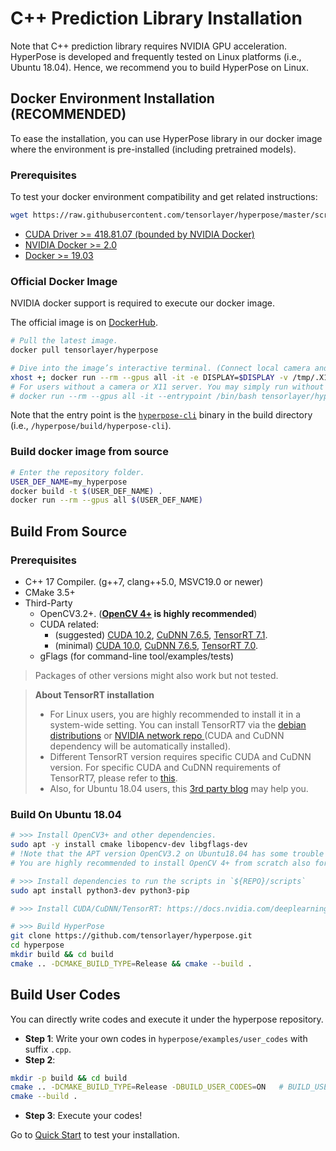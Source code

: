 # C++ Prediction Library Installation

Note that C++ prediction library requires NVIDIA GPU acceleration.
HyperPose is developed and frequently tested on Linux platforms (i.e., Ubuntu 18.04). Hence, we recommend you to build HyperPose on Linux.

## Docker Environment Installation (RECOMMENDED)

To ease the installation, you can use HyperPose library in our docker image where the environment is pre-installed (including pretrained models).

### Prerequisites

To test your docker environment compatibility and get related instructions:

```bash
wget https://raw.githubusercontent.com/tensorlayer/hyperpose/master/scripts/test_docker.py -qO- | python
```

- [CUDA Driver >= 418.81.07 (bounded by NVIDIA Docker)](https://docs.nvidia.com/cuda/cuda-installation-guide-linux/index.html#driver-installation)
- [NVIDIA Docker >= 2.0](https://docs.nvidia.com/datacenter/cloud-native/container-toolkit/install-guide.html#pre-requisites)
- [Docker >= 19.03](https://docs.docker.com/engine/install/)

### Official Docker Image

NVIDIA docker support is required to execute our docker image. 

The official image is on [DockerHub](https://hub.docker.com/r/tensorlayer/hyperpose).

```bash
# Pull the latest image.
docker pull tensorlayer/hyperpose

# Dive into the image’s interactive terminal. (Connect local camera and imshow window)
xhost +; docker run --rm --gpus all -it -e DISPLAY=$DISPLAY -v /tmp/.X11-unix:/tmp/.X11-unix --device=/dev/video0:/dev/video0 --entrypoint /bin/bash tensorlayer/hyperpose
# For users without a camera or X11 server. You may simply run without cameras and imshow:
# docker run --rm --gpus all -it --entrypoint /bin/bash tensorlayer/hyperpose
```

Note that the entry point is the [`hyperpose-cli`](https://hyperpose.readthedocs.io/en/latest/markdown/quick_start/prediction.html#table-of-flags-for-hyperpose-cli) binary in the build directory (i.e., `/hyperpose/build/hyperpose-cli`).

### Build docker image from source

```bash
# Enter the repository folder.
USER_DEF_NAME=my_hyperpose
docker build -t $(USER_DEF_NAME) .
docker run --rm --gpus all $(USER_DEF_NAME)
```

## Build From Source

### Prerequisites

* C++ 17 Compiler. (g++7, clang++5.0, MSVC19.0 or newer)
* CMake 3.5+ 
* Third-Party
    * OpenCV3.2+. (**[OpenCV 4+](https://docs.opencv.org/trunk/d7/d9f/tutorial_linux_install.html) is highly recommended**)
    * CUDA related:
        * (suggested) [CUDA 10.2](https://developer.nvidia.com/cuda-downloads), [CuDNN 7.6.5](https://docs.nvidia.com/deeplearning/cudnn/install-guide/index.html), [TensorRT 7.1](https://docs.nvidia.com/deeplearning/tensorrt/install-guide/index.html).
        * (minimal) [CUDA 10.0](https://developer.nvidia.com/cuda-downloads), [CuDNN 7.6.5](https://docs.nvidia.com/deeplearning/cudnn/install-guide/index.html), [TensorRT 7.0](https://docs.nvidia.com/deeplearning/tensorrt/install-guide/index.html).
    * gFlags (for command-line tool/examples/tests)

> Packages of other versions might also work but not tested.

> **About TensorRT installation**
>
> - For Linux users, you are highly recommended to install it in a system-wide setting. You can install TensorRT7 via the [debian distributions](https://docs.nvidia.com/deeplearning/tensorrt/install-guide/index.html#installing-debian) or [NVIDIA network repo ](https://docs.nvidia.com/deeplearning/tensorrt/install-guide/index.html#maclearn-net-repo-install)(CUDA and CuDNN dependency will be automatically installed).
> - Different TensorRT version requires specific CUDA and CuDNN version. For specific CUDA and CuDNN requirements of TensorRT7, please refer to [this](https://docs.nvidia.com/deeplearning/tensorrt/support-matrix/index.html#platform-matrix).
> - Also, for Ubuntu 18.04 users, this [3rd party blog](https://ddkang.github.io/2020/01/02/installing-tensorrt.html) may help you. 

### Build On Ubuntu 18.04

```bash
# >>> Install OpenCV3+ and other dependencies. 
sudo apt -y install cmake libopencv-dev libgflags-dev
# !Note that the APT version OpenCV3.2 on Ubuntu18.04 has some trouble on Cameras Newer version is suggested.
# You are highly recommended to install OpenCV 4+ from scratch also for better performance.

# >>> Install dependencies to run the scripts in `${REPO}/scripts`
sudo apt install python3-dev python3-pip 

# >>> Install CUDA/CuDNN/TensorRT: https://docs.nvidia.com/deeplearning/tensorrt/install-guide/index.html#installing-debian

# >>> Build HyperPose
git clone https://github.com/tensorlayer/hyperpose.git
cd hyperpose
mkdir build && cd build
cmake .. -DCMAKE_BUILD_TYPE=Release && cmake --build .
```

## Build User Codes

You can directly write codes and execute it under the hyperpose repository.

- **Step 1**: Write your own codes in `hyperpose/examples/user_codes` with suffix `.cpp`.
- **Step 2**:

```bash
mkdir -p build && cd build
cmake .. -DCMAKE_BUILD_TYPE=Release -DBUILD_USER_CODES=ON   # BUILD_USER_CODES is by default "ON"
cmake --build .
```

- **Step 3**: Execute your codes!

Go to [Quick Start](../quick_start/prediction.md) to test your installation.